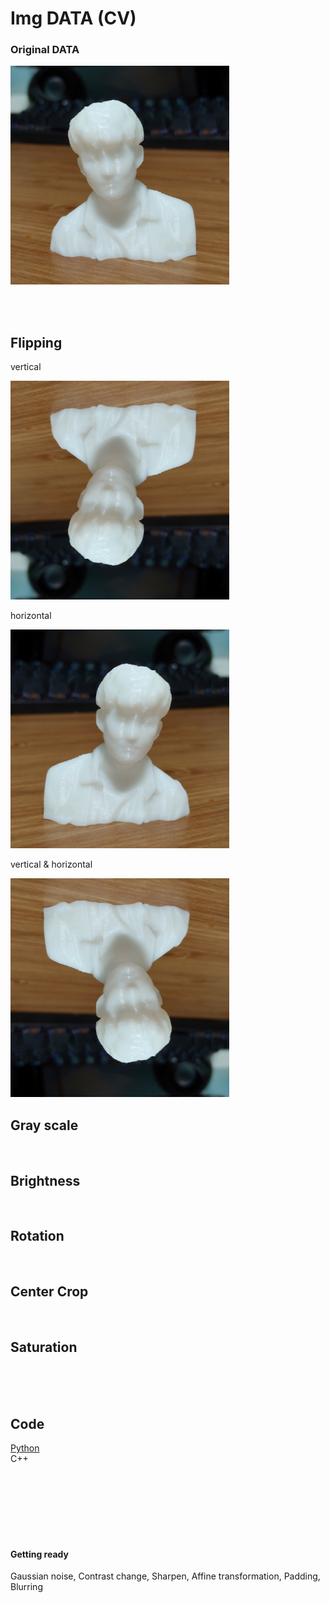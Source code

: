 # Img DATA (CV)


### Original DATA 
<img src="./img/data.png" width="350">

<br/><br/>

## Flipping

vertical

<img src="./img/flip_v.png" width="350">
<br/>

horizontal

<img src="./img/flip_h.png" width="350">
<br/>

vertical & horizontal

<img src="./img/flip_vh.png" width="350">
<br/>




## Gray scale

<br/>

## Brightness

<br/>

## Rotation

<br/>

## Center Crop

<br/>

## Saturation

<br/>

<br/>
<br/>


## Code
[Python](./ImgDATA_openCV.ipynb) <br/>
C++ 



<br/>
<br/>
<br/>
<br/>

<br/>
<br/>

#### Getting ready

Gaussian noise, Contrast change, Sharpen, Affine transformation, Padding, Blurring

